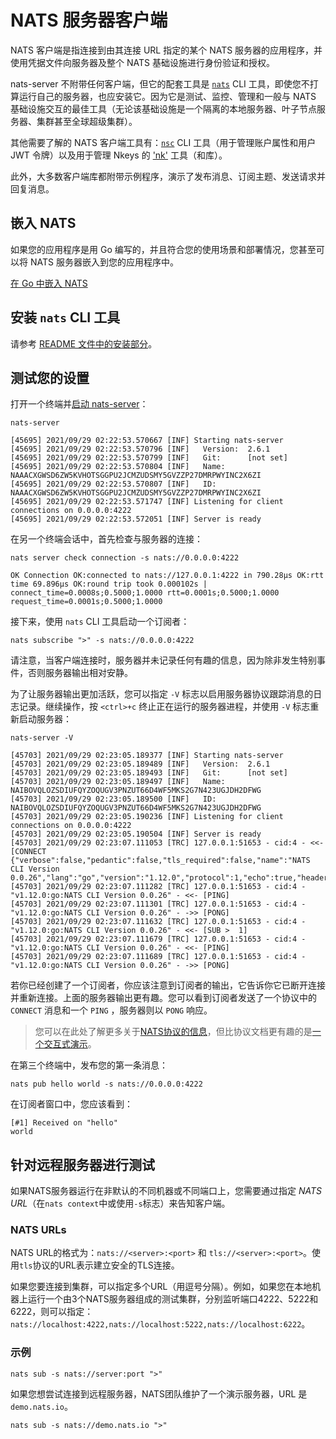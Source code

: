 # NATS 服务器客户端

NATS 客户端是指连接到由其连接 URL 指定的某个 NATS 服务器的应用程序，并使用凭据文件向服务器及整个 NATS 基础设施进行身份验证和授权。

nats-server 不附带任何客户端，但它的配套工具是 [`nats`](../using-nats/nats-tools/nats_cli/) CLI 工具，即使您不打算运行自己的服务器，也应安装它。因为它是测试、监控、管理和一般与 NATS 基础设施交互的最佳工具（无论该基础设施是一个隔离的本地服务器、叶子节点服务器、集群甚至全球超级集群）。

其他需要了解的 NATS 客户端工具有：[`nsc`](../using-nats/nats-tools/nsc/) CLI 工具（用于管理账户属性和用户 JWT 令牌）以及用于管理 Nkeys 的 ['nk'](../using-nats/nats-tools/nk.md) 工具（和库）。

此外，大多数客户端库都附带示例程序，演示了发布消息、订阅主题、发送请求并回复消息。

## 嵌入 NATS

如果您的应用程序是用 Go 编写的，并且符合您的使用场景和部署情况，您甚至可以将 NATS 服务器嵌入到您的应用程序中。

[在 Go 中嵌入 NATS](https://dev.to/karanpratapsingh/embedding-nats-in-go-19o)

## 安装 `nats` CLI 工具

请参考 [README 文件中的安装部分](https://github.com/nats-io/natscli?tab=readme-ov-file#installation)。

## 测试您的设置

打开一个终端并[启动 nats-server](broken-reference)：

```shell
nats-server
```

```
[45695] 2021/09/29 02:22:53.570667 [INF] Starting nats-server
[45695] 2021/09/29 02:22:53.570796 [INF]   Version:  2.6.1
[45695] 2021/09/29 02:22:53.570799 [INF]   Git:      [not set]
[45695] 2021/09/29 02:22:53.570804 [INF]   Name:     NAAACXGWSD6ZW5KVHOTSGGPU2JCMZUDSMY5GVZZP27DMRPWYINC2X6ZI
[45695] 2021/09/29 02:22:53.570807 [INF]   ID:       NAAACXGWSD6ZW5KVHOTSGGPU2JCMZUDSMY5GVZZP27DMRPWYINC2X6ZI
[45695] 2021/09/29 02:22:53.571747 [INF] Listening for client connections on 0.0.0.0:4222
[45695] 2021/09/29 02:22:53.572051 [INF] Server is ready
```

在另一个终端会话中，首先检查与服务器的连接：

```shell
nats server check connection -s nats://0.0.0.0:4222
```

```
OK Connection OK:connected to nats://127.0.0.1:4222 in 790.28µs OK:rtt time 69.896µs OK:round trip took 0.000102s | connect_time=0.0008s;0.5000;1.0000 rtt=0.0001s;0.5000;1.0000 request_time=0.0001s;0.5000;1.0000
```

接下来，使用 `nats` CLI 工具启动一个订阅者：

```shell
nats subscribe ">" -s nats://0.0.0.0:4222
```

请注意，当客户端连接时，服务器并未记录任何有趣的信息，因为除非发生特别事件，否则服务器输出相对安静。

为了让服务器输出更加活跃，您可以指定 `-V` 标志以启用服务器协议跟踪消息的日志记录。继续操作，按 `<ctrl>+c` 终止正在运行的服务器进程，并使用 `-V` 标志重新启动服务器：

```shell
nats-server -V
```

```
[45703] 2021/09/29 02:23:05.189377 [INF] Starting nats-server
[45703] 2021/09/29 02:23:05.189489 [INF]   Version:  2.6.1
[45703] 2021/09/29 02:23:05.189493 [INF]   Git:      [not set]
[45703] 2021/09/29 02:23:05.189497 [INF]   Name:     NAIBOVQLOZSDIUFQYZOQUGV3PNZUT66D4WF5MKS2G7N423UGJDH2DFWG
[45703] 2021/09/29 02:23:05.189500 [INF]   ID:       NAIBOVQLOZSDIUFQYZOQUGV3PNZUT66D4WF5MKS2G7N423UGJDH2DFWG
[45703] 2021/09/29 02:23:05.190236 [INF] Listening for client connections on 0.0.0.0:4222
[45703] 2021/09/29 02:23:05.190504 [INF] Server is ready
[45703] 2021/09/29 02:23:07.111053 [TRC] 127.0.0.1:51653 - cid:4 - <<- [CONNECT {"verbose":false,"pedantic":false,"tls_required":false,"name":"NATS CLI Version 0.0.26","lang":"go","version":"1.12.0","protocol":1,"echo":true,"headers":true,"no_responders":true}]
[45703] 2021/09/29 02:23:07.111282 [TRC] 127.0.0.1:51653 - cid:4 - "v1.12.0:go:NATS CLI Version 0.0.26" - <<- [PING]
[45703] 2021/09/29 02:23:07.111301 [TRC] 127.0.0.1:51653 - cid:4 - "v1.12.0:go:NATS CLI Version 0.0.26" - ->> [PONG]
[45703] 2021/09/29 02:23:07.111632 [TRC] 127.0.0.1:51653 - cid:4 - "v1.12.0:go:NATS CLI Version 0.0.26" - <<- [SUB >  1]
[45703] 2021/09/29 02:23:07.111679 [TRC] 127.0.0.1:51653 - cid:4 - "v1.12.0:go:NATS CLI Version 0.0.26" - <<- [PING]
[45703] 2021/09/29 02:23:07.111689 [TRC] 127.0.0.1:51653 - cid:4 - "v1.12.0:go:NATS CLI Version 0.0.26" - ->> [PONG]
```

若你已经创建了一个订阅者，你应该注意到订阅者的输出，它告诉你它已断开连接并重新连接。上面的服务器输出更有趣。您可以看到订阅者发送了一个协议中的 `CONNECT` 消息和一个 `PING` ，服务器则以 `PONG` 响应。

> 您可以在此处了解更多关于[NATS协议的信息](../reference-protocols.md)，但比协议文档更有趣的是[一个交互式演示](../reference/nats-protocol/nats-protocol-demo.md)。

在第三个终端中，发布您的第一条消息：

```shell
nats pub hello world -s nats://0.0.0.0:4222
```

在订阅者窗口中，您应该看到：

```
[#1] Received on "hello"
world
```

## 针对远程服务器进行测试

如果NATS服务器运行在非默认的不同机器或不同端口上，您需要通过指定 _NATS URL_（在`nats context`中或使用`-s`标志）来告知客户端。

### NATS URLs

NATS URL的格式为：`nats://<server>:<port>` 和 `tls://<server>:<port>`。使用`tls`协议的URL表示建立安全的TLS连接。

如果您要连接到集群，可以指定多个URL（用逗号分隔）。例如，如果您在本地机器上运行一个由3个NATS服务器组成的测试集群，分别监听端口4222、5222和6222，则可以指定：`nats://localhost:4222,nats://localhost:5222,nats://localhost:6222`。

### 示例

```shell
nats sub -s nats://server:port ">"
```

如果您想尝试连接到远程服务器，NATS团队维护了一个演示服务器，URL 是 `demo.nats.io`。

```shell
nats sub -s nats://demo.nats.io ">"
```
